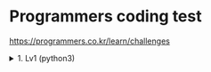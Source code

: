 Programmers coding test
=======================

https://programmers.co.kr/learn/challenges

<details>
<summary>1. Lv1 (python3)</summary>
<div markdown="1">      

    2022-01-07 77484번 로또 최저 최고 순위    
    2022-01-08 72410번 신규 아이디 추천   
    2022-01-09 81301번 숫자 문자열과 영단어   
               67256번 키패드 누르기   
    2022-01-10 64061번 크레인 인형 뽑기   
    2022-01-11 86051번 없는 숫자 더하기   
               76501번 음양 더하기   
               70128번 내적   
               12977번 소수 만들기   
    2022-01-12 42576번 완주하지 못한 선수   
               42748번 k번째 수   
    2022-01-13 42840번 모의고사   
    2022-01-14 42862번 체육복   
    2022-01-17 1845번 폰켓몬   
    2022-01-18 42889번 실패율   
    2022-01-19 77884번 약수의 개수와 덧셈   
               77884번 3진법 뒤집기   
    2022-01-20 12982번 예산   
    2022-01-21 68644번 두개 뽑아서 더하기   
    2022-01-22 92334번 신고 결과 받기   
    2022-01-24 12901번 2016   
    2022-01-25 12903번 가운데 글자 가져오기   
    2022-01-26 12910번 나누어 떨어지는 숫자배열   
    2022-01-27 86491번 최소 직사각형   
    2022-01-28 87389번 나머지가 1이 되는 수 찾기   
    2022-01-29 17681번 비밀지도   
    2022-02-03 12916번 문자열 내 p와 y 개수   
    2022-02-04 12917번 문자열 내림차순으로 배치하기   
               12918번 문자열 다루기 기본   
    2022-02-08 12919번 서울에서 김서방 찾기   
    2022-02-09 12915번 문자열 내 마음대로 정렬하기   
    2022-02-10 12922번 수박수박   
    2022-02-11 12925번 문자열을 정수로 바꾸기   
    2022-02-12 12906번 같은 숫자는 싫어  
    2022-02-17 12912번 두 정수 사이의 합
    2022-02-22 12926번 시저암호   
     
</div>
</details>      